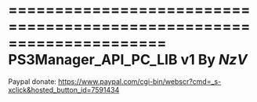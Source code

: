 =====================================================================
PS3Manager_API_PC_LIB v1 By _NzV_
=====================================================================

Paypal donate: https://www.paypal.com/cgi-bin/webscr?cmd=_s-xclick&hosted_button_id=7591434

